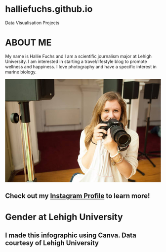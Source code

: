 # halliefuchs.github.io
Data Visualisation Projects 

# ABOUT ME

My name is Hallie Fuchs and I am a scientific journalism major at Lehigh University. I am interested in starting a travel/lifestyle blog to promote wellness and happiness. I love photography and have a specific interest in marine biology. 

![selfimage](https://github.com/halliefuchs/halliefuchs.github.io/blob/master/11011011_1415807158741528_5158154184048819413_n.jpg?raw=true)

## Check out my [Instagram Profile](https://www.instagram.com/halliefuchs/) to learn more!

# Gender at Lehigh University 
## I made this infographic using Canva. Data courtesy of Lehigh University 

